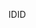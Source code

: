  <span data-ttu-id="b1838-101">ID</span><span class="sxs-lookup"><span data-stu-id="b1838-101">ID</span></span> 